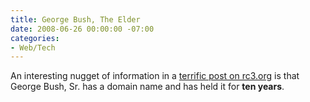 ```yaml
---
title: George Bush, The Elder
date: 2008-06-26 00:00:00 -07:00
categories:
- Web/Tech
---
```


<p>An interesting nugget of information in a <a href="http://rc3.org/2008/06/24/why-johnny-cant-google/">terrific post on rc3.org</a> is that George Bush, Sr. has a domain name and has held it for <strong>ten years</strong>.</p>
